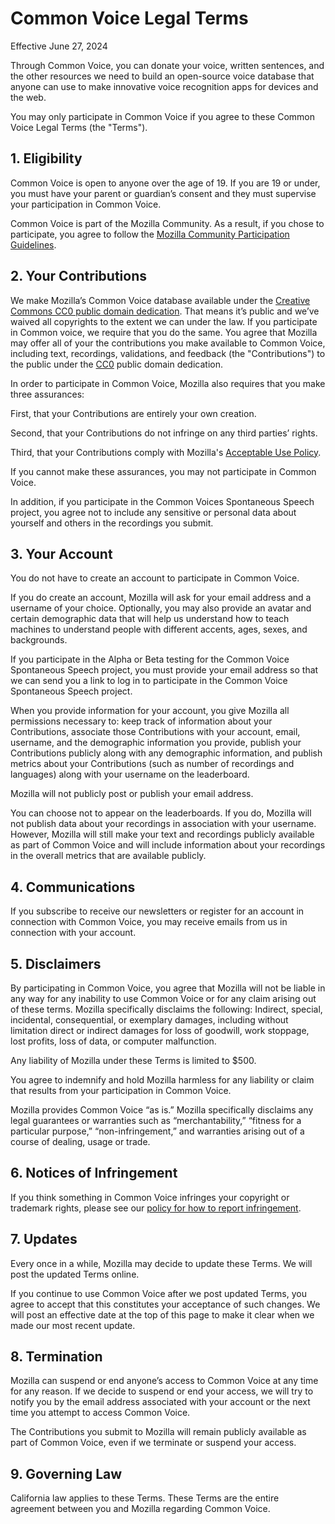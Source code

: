 # Common Voice Legal Terms 

Effective June 27, 2024 

Through Common Voice, you can donate your voice, written sentences, and the other resources we need to build an open-source voice database that anyone can use to make innovative voice recognition apps for devices and the web.

You may only participate in Common Voice if you agree to these Common Voice Legal Terms (the "Terms"). 

## 1. Eligibility
Common Voice is open to anyone over the age of 19. If you are 19 or under, you must have your parent or guardian’s consent and they must supervise your participation in Common Voice. 

Common Voice is part of the Mozilla Community. As a result, if you chose to participate, you agree to follow the [Mozilla Community Participation Guidelines](https://www.mozilla.org/about/governance/policies/participation/). 

## 2. Your Contributions 
We make Mozilla’s Common Voice database available under the [Creative Commons CC0 public domain dedication](https://creativecommons.org/publicdomain/zero/1.0/). That means it’s public and we’ve waived all copyrights to the extent we can under the law. If you participate in Common voice, we require that you do the same. You agree that Mozilla may offer all of your the contributions you make available to Common Voice, including text, recordings, validations, and feedback (the "Contributions") to the public under the [CC0](https://creativecommons.org/publicdomain/zero/1.0/) public domain dedication. 

In order to participate in Common Voice, Mozilla also requires that you make three assurances: 

First, that your Contributions are entirely your own creation.

Second, that your Contributions do not infringe on any third parties’ rights. 

Third, that your Contributions comply with Mozilla's [Acceptable Use Policy](https://www.mozilla.org/about/legal/acceptable-use/).

If you cannot make these assurances, you may not participate in Common Voice. 

In addition, if you participate in the Common Voices Spontaneous Speech project, you agree not to include any sensitive or personal data about yourself and others in the recordings you submit. 

## 3. Your Account
You do not have to create an account to participate in Common Voice. 

If you do create an account, Mozilla will ask for your email address and a username of your choice. Optionally, you may also provide an avatar and certain demographic data that will help us understand how to teach machines to understand people with different accents, ages, sexes, and backgrounds.

If you participate in the Alpha or Beta testing for the Common Voice Spontaneous Speech project, you must provide your email address so that we can send you a link to log in to participate in the Common Voice Spontaneous Speech project. 

When you provide information for your account, you give Mozilla all permissions necessary to: keep track of information about your Contributions, associate those Contributions with your account, email, username, and the demographic information you provide, publish your Contributions publicly along with any demographic information, and publish metrics about your Contributions (such as number of recordings and languages) along with your username on the leaderboard.  

Mozilla will not publicly post or publish your email address. 

You can choose not to appear on the leaderboards. If you do, Mozilla will not publish data about your recordings in association with your username. However, Mozilla will still make your text and recordings publicly available as part of Common Voice and will include information about your recordings in the overall metrics that are available publicly.  

## 4. Communications
If you subscribe to receive our newsletters or register for an account in connection with Common Voice, you may receive emails from us in connection with your account. 

## 5. Disclaimers

By participating in Common Voice, you agree that Mozilla will not be liable in any way for any inability to use Common Voice or for any claim arising out of these terms. Mozilla specifically disclaims the following:
Indirect, special, incidental, consequential, or exemplary damages,
including without limitation direct or indirect damages for loss of goodwill, work stoppage, lost profits, loss of data, or computer malfunction.

Any liability of Mozilla under these Terms is limited to $500. 

You agree to indemnify and hold Mozilla harmless for any liability or claim that results from your participation in Common Voice. 

Mozilla provides Common Voice “as is.”  Mozilla specifically disclaims any legal guarantees or warranties such as “merchantability,” “fitness for a particular purpose,” “non-infringement,” and warranties arising out of a course of dealing, usage or trade. 

## 6. Notices of Infringement
If you think something in Common Voice infringes your copyright or trademark rights, please see our [policy for how to report infringement](https://www.mozilla.org/about/legal/report-infringement/).

## 7. Updates 
Every once in a while, Mozilla may decide to update these Terms. We will post the updated Terms online. 

If you continue to use Common Voice after we post updated Terms, you agree to accept that this constitutes your acceptance of such changes. We will post an effective date at the top of this page to make it clear when we made our most recent update. 

## 8. Termination 
Mozilla can suspend or end anyone’s access to Common Voice at any time for any reason. If we decide to suspend or end your access, we will try to notify you by the email address associated with your account or the next time you attempt to access Common Voice. 

The Contributions you submit to Mozilla will remain publicly available as part of Common Voice, even if we terminate or suspend your access. 

## 9. Governing Law
California law applies to these Terms. These Terms are the entire agreement between you and Mozilla regarding Common Voice. 
